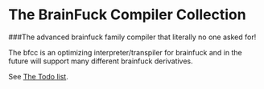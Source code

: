 # The BrainFuck Compiler Collection

###The advanced brainfuck family compiler that literally no one asked for!

The bfcc is an optimizing interpreter/transpiler for brainfuck and in the future will support many different brainfuck derivatives. 

See [The Todo list](https://github.com/Sirflankalot/bfcc/blob/master/TODO.md).
